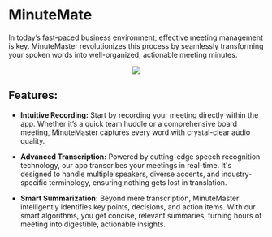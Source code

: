 # MinuteMate
In today’s fast-paced business environment, effective meeting management is key. MinuteMaster revolutionizes this process by seamlessly transforming your spoken words into well-organized, actionable meeting minutes.
<div align="center">
<img src="https://github.com/SverreNystad/minute-mate/assets/89105607/c9f97053-2485-4980-8cf2-375c738f1669">
</div>


## Features:
* **Intuitive Recording:** Start by recording your meeting directly within the app. Whether it’s a quick team huddle or a comprehensive board meeting, MinuteMaster captures every word with crystal-clear audio quality.

* **Advanced Transcription:** Powered by cutting-edge speech recognition technology, our app transcribes your meetings in real-time. It's designed to handle multiple speakers, diverse accents, and industry-specific terminology, ensuring nothing gets lost in translation.

* **Smart Summarization:** Beyond mere transcription, MinuteMaster intelligently identifies key points, decisions, and action items. With our smart algorithms, you get concise, relevant summaries, turning hours of meeting into digestible, actionable insights.
